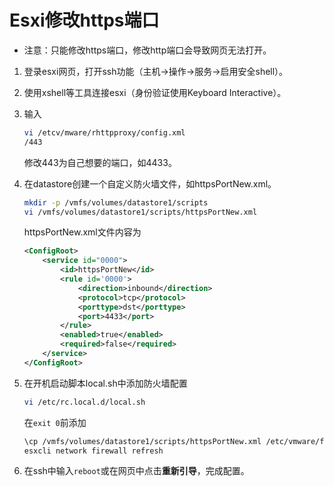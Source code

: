 # Esxi修改https端口

+ 注意：只能修改https端口，修改http端口会导致网页无法打开。

1. 登录esxi网页，打开ssh功能（主机->操作->服务->启用安全shell）。
2. 使用xshell等工具连接esxi（身份验证使用Keyboard Interactive）。
3. 输入

    ```bash
    vi /etcv/mware/rhttpproxy/config.xml
    /443
    ```

    修改443为自己想要的端口，如4433。
4. 在datastore创建一个自定义防火墙文件，如httpsPortNew.xml。

    ```bash
    mkdir -p /vmfs/volumes/datastore1/scripts
    vi /vmfs/volumes/datastore1/scripts/httpsPortNew.xml
    ```

    httpsPortNew.xml文件内容为

    ```xml
    <ConfigRoot>
        <service id="0000">
            <id>httpsPortNew</id>
            <rule id='0000'>
                <direction>inbound</direction>
                <protocol>tcp</protocol>
                <porttype>dst</porttype>
                <port>4433</port>
            </rule>
            <enabled>true</enabled>
            <required>false</required>
        </service>
    </ConfigRoot>
    ```

5. 在开机启动脚本local.sh中添加防火墙配置

    ```bash
    vi /etc/rc.local.d/local.sh
    ```

    在```exit 0```前添加

    ```bash
    \cp /vmfs/volumes/datastore1/scripts/httpsPortNew.xml /etc/vmware/firewall/ -r
    esxcli network firewall refresh
    ```

6. 在ssh中输入```reboot```或在网页中点击**重新引导**，完成配置。
